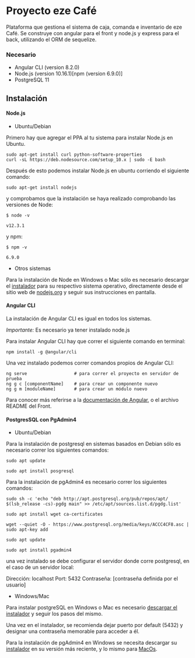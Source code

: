 # Proyecto eze Café

Plataforma que gestiona el sistema de caja, comanda e inventario de eze Café. Se construye con angular para el front y node.js y express para el back, utilizando el ORM de sequelize.

### Necesario

* Angular CLI (version 8.2.0)
* Node.js (version 10.16.1)[npm (version 6.9.0)]
* PostgreSQL 11

## Instalación

#### Node.js 

* Ubuntu/Debian

Primero hay que agregar el PPA al tu sistema para instalar Node.js en Ubuntu.
```
sudo apt-get install curl python-software-properties
curl -sL https://deb.nodesource.com/setup_10.x | sudo -E bash 
```

Después de esto podemos instalar Node.js en ubuntu corriendo el siguiente comando:
```
sudo apt-get install nodejs
```

y comprobamos que la instalación se haya realizado comprobando las versiones de Node:
```
$ node -v 

v12.3.1
```
y npm: 
```
$ npm -v 

6.9.0
```
* Otros sistemas

Para la instalación de Node en Windows o Mac sólo es necesario descargar el [instalador](https://nodejs.org/en/#download) para su respectivo sistema operativo, directamente desde el sitio web de [nodejs.org](https://nodejs.org/en/) y seguir sus instrucciones en pantalla.

#### Angular CLI

La instalación de Angular CLI es igual en todos los sistemas. 

*Importante:* Es necesario ya tener instalado node.js

Para instalar Angular CLI hay que correr el siguiente comando en terminal:
```
npm install -g @angular/cli
```

Una vez instalado podemos correr comandos propios de Angular CLI:
```
ng serve                  # para correr el proyecto en servidor de prueba
ng g c [componentName]    # para crear un componente nuevo
ng g m [moduleName]       # para crear un módulo nuevo
```
Para conocer más referirse a la [documentación de Angular](https://angular.io/cli), o el archivo README del Front.

#### PostgresSQL con PgAdmin4

* Ubuntu/Debian

Para la instalación de postgresql en sistemas basados en Debian sólo es necesario correr los siguientes comandos:
```
sudo apt update

sudo apt install posgresql
```

Para la instalación de pgAdmin4 es necesario correr los siguientes comandos:
```
sudo sh -c 'echo "deb http://apt.postgresql.org/pub/repos/apt/ $(lsb_release -cs)-pgdg main" >> /etc/apt/sources.list.d/pgdg.list'

sudo apt install wget ca-certificates

wget --quiet -O - https://www.postgresql.org/media/keys/ACCC4CF8.asc | sudo apt-key add

sudo apt update

sudo apt install pgadmin4
```
una vez instalado se debe configurar el servidor donde corre postgresql, en el caso de un servidor local:

Dirección: localhost
Port: 5432
Contraseña: [contraseña definida por el usuario]

* Windows/Mac

Para instalar postgreSQL en Windows o Mac es necesario [descargar el instalador](https://www.enterprisedb.com/downloads/postgres-postgresql-downloads) y seguir los pasos del mismo. 

Una vez en el instalador, se recomienda dejar puerto por default (5432) y designar una contraseña memorable para acceder a él. 

Para la instalación de pgAdmin4 en Windows se necesita descargar su [instalador](https://www.pgadmin.org/download/pgadmin-4-windows/) en su versión más reciente, y lo mismo para [MacOs](https://www.pgadmin.org/download/pgadmin-4-macos/).
